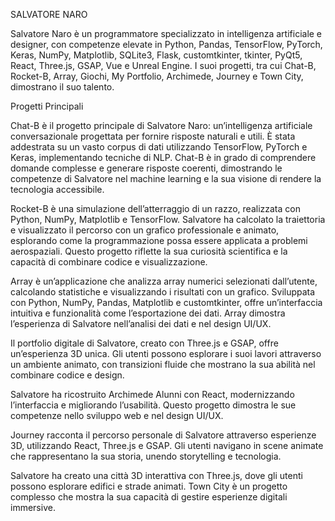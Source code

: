 
SALVATORE NARO

Salvatore Naro è un programmatore specializzato in intelligenza artificiale e designer, con competenze elevate in Python, Pandas, TensorFlow, PyTorch, Keras, NumPy, Matplotlib, SQLite3, Flask, customtkinter, tkinter, PyQt5, React, Three.js, GSAP, Vue e Unreal Engine. I suoi progetti, tra cui Chat-B, Rocket-B, Array, Giochi, My Portfolio, Archimede, Journey e Town City, dimostrano il suo talento.

Progetti Principali

Chat-B è il progetto principale di Salvatore Naro: un’intelligenza artificiale conversazionale progettata per fornire risposte naturali e utili. È stata addestrata su un vasto corpus di dati utilizzando TensorFlow, PyTorch e Keras, implementando tecniche di NLP. Chat-B è in grado di comprendere domande complesse e generare risposte coerenti, dimostrando le competenze di Salvatore nel machine learning e la sua visione di rendere la tecnologia accessibile.

Rocket-B è una simulazione dell’atterraggio di un razzo, realizzata con Python, NumPy, Matplotlib e TensorFlow. Salvatore ha calcolato la traiettoria e visualizzato il percorso con un grafico professionale e animato, esplorando come la programmazione possa essere applicata a problemi aerospaziali. Questo progetto riflette la sua curiosità scientifica e la capacità di combinare codice e visualizzazione.

Array è un’applicazione che analizza array numerici selezionati dall’utente, calcolando statistiche e visualizzando i risultati con un grafico. Sviluppata con Python, NumPy, Pandas, Matplotlib e customtkinter, offre un’interfaccia intuitiva e funzionalità come l’esportazione dei dati. Array dimostra l’esperienza di Salvatore nell’analisi dei dati e nel design UI/UX.

Il portfolio digitale di Salvatore, creato con Three.js e GSAP, offre un’esperienza 3D unica. Gli utenti possono esplorare i suoi lavori attraverso un ambiente animato, con transizioni fluide che mostrano la sua abilità nel combinare codice e design.

Salvatore ha ricostruito Archimede Alunni con React, modernizzando l’interfaccia e migliorando l’usabilità. Questo progetto dimostra le sue competenze nello sviluppo web e nel design UI/UX.

Journey racconta il percorso personale di Salvatore attraverso esperienze 3D, utilizzando React, Three.js e GSAP. Gli utenti navigano in scene animate che rappresentano la sua storia, unendo storytelling e tecnologia.

Salvatore ha creato una città 3D interattiva con Three.js, dove gli utenti possono esplorare edifici e strade animati. Town City è un progetto complesso che mostra la sua capacità di gestire esperienze digitali immersive.






